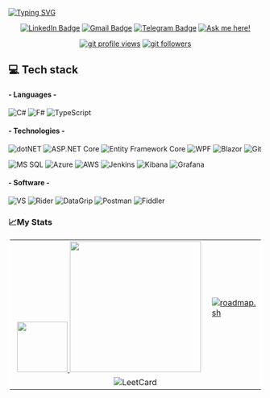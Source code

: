 <a href="https://git.io/typing-svg"><img src="https://readme-typing-svg.demolab.com?font=Fira+Code&weight=500&size=60&duration=2000&pause=100&color=45CF27&background=000000&center=true&vCenter=true&multiline=true&repeat=false&width=1920&height=284&lines=Hi+there!;+My+name+is+Nikita;Welcome+to+my+GitHub" alt="Typing SVG" /></a>
<div align="center">
    
  [![LinkedIn Badge](https://img.shields.io/badge/-Nikita_Reshetnik-%230177B5?logo=linkedin&style=for-the-badge)](https://www.linkedin.com/in/nikitareshetnik/)
  [![Gmail Badge](https://img.shields.io/badge/-reshetnik.nikita@gmail.com-c14438?logo=Gmail&logoColor=white&link=mailto:reshetnik.nikita@gmail.com&style=for-the-badge)](mailto:reshetnik.nikita@gmail.com)
  [![Telegram Badge](https://img.shields.io/badge/reshetnigram-2CA5E0?logo=telegram&logoColor=white&style=for-the-badge)](https://telegram.im/@reshetnigram)
  [![Ask me here!](https://img.shields.io/badge/Ask_Me-yellow?style=for-the-badge)](https://github.com/grafanaKibana/grafanaKibana/issues/new)
  
  [![git profile views](https://komarev.com/ghpvc/?username=grafanaKibana&color=brightgreen&style=for-the-badge)](https://github.com/grafanaKibana)
  [![git followers](https://img.shields.io/github/followers/grafanaKibana?style=for-the-badge)](https://github.com/login?return_to=https%3A%2F%2Fgithub.com%2FgrafanaKibana)

</div>

## 💻 Tech stack
#### - Languages -
  ![C#](https://img.shields.io/badge/-CSharp-0078D4?logo=sharp&logoColor=fff&style=flat-square) 
  ![F#](https://img.shields.io/badge/-FSharp-5D3FD3?logo=fsharp&logoColor=fff&style=flat-square) 
  ![TypeScript](https://img.shields.io/badge/-TypeScript-3178C6?logo=TypeScript&logoColor=fff&style=flat-square) 

#### - Technologies -
  ![dotNET](https://img.shields.io/badge/.NET-512BD4?logo=dotnet&logoColor=fff&style=flat-square) 
  ![ASP.NET Core](https://img.shields.io/badge/-ASP.NET%20Core-blue?logo=.net&logoColor=fff&style=flat-square)
  ![Entity Framework Core](https://img.shields.io/badge/-Entity_Framework_Core-0078D7?logo=dotnet&logoColor=fff&style=flat-square)
  ![WPF](https://img.shields.io/badge/-WPF-0078D7?logo=dotnet&logoColor=fff&style=flat-square)
  ![Blazor](https://img.shields.io/badge/-Blazor-512BD4?logo=blazor&logoColor=fff&style=flat-square)
  ![Git](https://img.shields.io/badge/-Git-F05032?logo=git&logoColor=fff&style=flat-square)
  
  ![MS SQL](https://img.shields.io/badge/Microsoft_SQL_Server-CC2927?logo=microsoft-sql-server&logoColor=fff&style=flat-square)
  ![Azure](https://img.shields.io/badge/-Azure-0078D4?&logo=Microsoft-Azure&logoColor=fff&style=flat-square)
  ![AWS](https://img.shields.io/badge/-AWS-FF9900?logo=amazonwebservices&logoColor=fff&style=flat-square)
  ![Jenkins](https://img.shields.io/badge/-Jenkins-D24939?&logo=jenkins&logoColor=fff&style=flat-square)
  ![Kibana](https://img.shields.io/badge/-Kibana-005571?&logo=kibana&logoColor=fff&style=flat-square)
  ![Grafana](https://img.shields.io/badge/-Grafana-F46800?&logo=grafana&logoColor=fff&style=flat-square)

#### - Software -
  ![VS](https://img.shields.io/badge/-VisualStudio-5C2D91?&logo=VisualStudio&logoColor=fff&style=flat-square)
  ![Rider](https://img.shields.io/badge/-Rider-000000?&logo=Rider&logoColor=fff&style=flat-square)
  ![DataGrip](https://img.shields.io/badge/-DataGrip-000000?&logo=DataGrip&logoColor=fff&style=flat-square)
  ![Postman](https://img.shields.io/badge/-Postman-F46800?&logo=Postman&logoColor=fff&style=flat-square)
  ![Fiddler](https://img.shields.io/badge/-Fiddler-008000?&logo=Fiddler&logoColor=fff&style=flat-square)


### 📈My Stats
<table borderColor="white">
  <tr>
      <td align=center width="400px">
          <a href="https://gitstats.me/grafanaKibana">
              <img height="100px" src="https://github-readme-stats.vercel.app/api?username=grafanaKibana&include_all_commits=true&count_private=true&hide_border=true&theme=default&hide=contribs,issues&show_icons=true&hide_title=true" />
          </a>
           <a href="https://gitstats.me/grafanaKibana">
              <img height="260px" src="https://github-readme-stats.vercel.app/api/top-langs/?username=grafanaKibana&layout=compact&&hide=javascript&langs_count=8&theme=default&hide_border=true" /> 
          </a>
      </td>
      <td>
        <a href="https://roadmap.sh"><img src="https://roadmap.sh/card/tall/66d1c6e1553501e3c32755f0?variant=light&roadmaps=aspnet-core%2Cprompt-engineering%2Cai-engineer%2Csql" alt="roadmap.sh"/></a>
      </td>
  </tr>
  <tr>
    <td colspan="2" align="center">
      <a><img src="https://leetcard.jacoblin.cool/grafanaKibana?theme=light&font=Fira%20Code&ext=activity" alt="LeetCard"/></a>
    </td>
  </tr>
</table>
